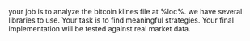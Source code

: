 your job is to analyze the bitcoin klines file at %loc%. we have several libraries to use. Your task is to find meaningful strategies. Your final implementation will be tested against real market data. 